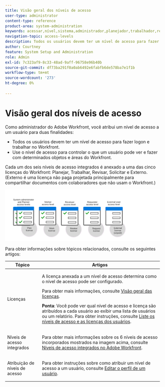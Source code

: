 ```yaml
---
title: Visão geral dos níveis de acesso
user-type: administrator
content-type: reference
product-area: system-administration
keywords: acessar,nível,sistema,administrador,planejador,trabalhador,revisor,solicitante,externo,usuário
navigation-topic: access-levels
description: Todos os usuários devem ter um nível de acesso para fazer logon e trabalhar no Workfront. Use o nível de acesso para controlar o que um usuário pode ver e fazer com determinados objetos e áreas do Workfront. Cada um dos seis níveis de acesso integrados é anexado a uma das cinco licenças da Workfront, que são Plano, Trabalho, Revisão, Solicitação e Externo.
author: Courtney
feature: System Setup and Administration
role: Admin
exl-id: 7c323af9-8c33-48ad-9aff-96758e96b40b
source-git-commit: df73ba291f0a0ab6492e6fabfb6de578ba7e1f1b
workflow-type: tm+mt
source-wordcount: '273'
ht-degree: 0%

---
```


# Visão geral dos níveis de acesso

Como administrador do Adobe Workfront, você atribui um nível de acesso a um usuário para duas finalidades:

* Todos os usuários devem ter um nível de acesso para fazer logon e trabalhar no Workfront.
* Use o nível de acesso para controlar o que um usuário pode ver e fazer com determinados objetos e áreas do Workfront.

Cada um dos seis níveis de acesso integrados é anexado a uma das cinco licenças do Workfront: Planejar, Trabalhar, Revisar, Solicitar e Externo. (Externo é uma licença não paga projetada principalmente para compartilhar documentos com colaboradores que não usam o Workfront.)

![](assets/access-levels-and-licenses-old.png)

Para obter informações sobre tópicos relacionados, consulte os seguintes artigos:

<table style="table-layout:auto"> 
 <col> 
 <col> 
 <thead> 
  <tr> 
   <th>Tópico</th> 
   <th>Artigos</th> 
  </tr> 
 </thead> 
 <tbody> 
  <tr> 
   <td>Licenças</td> 
   <td> <p>A licença anexada a um nível de acesso determina como o nível de acesso pode ser configurado.</p> <p>Para obter mais informações, consulte <a href="../../../administration-and-setup/add-users/access-levels-and-object-permissions/wf-licenses.md" class="MCXref xref">Visão geral das licenças</a>.</p> <p><strong>Ponta</strong>: Você pode ver qual nível de acesso e licença são atribuídos a cada usuário ao exibir uma lista de usuários ou um relatório. Para obter instruções, consulte <a href="../../../administration-and-setup/add-users/access-levels-and-object-permissions/list-access-levels-and-licenses-for-your-users.md" class="MCXref xref">Liste os níveis de acesso e as licenças dos usuários</a>.</p> </td> 
  </tr> 
  <tr> 
   <td>Níveis de acesso integrados</td> 
   <td> <p>Para obter mais informações sobre os 6 níveis de acesso incorporados mostrados na imagem acima, consulte <a href="../../../administration-and-setup/add-users/access-levels-and-object-permissions/default-access-levels-in-workfront.md" class="MCXref xref">Níveis de acesso integrados no Adobe Workfront</a>.</p> </td> 
  </tr> 
  <tr> 
   <td>Atribuição de níveis de acesso</td> 
   <td> <p>Para obter instruções sobre como atribuir um nível de acesso a um usuário, consulte <a href="../../../administration-and-setup/add-users/create-and-manage-users/edit-a-users-profile.md" class="MCXref xref">Editar o perfil de um usuário</a>.</p> </td> 
  </tr> 
  <!--
  <tr> 
   <td>Access levels and proofing</td> 
   <td> <p>Your users' access levels can affect proofing for each permission profile. For more information, see the section in the article .</p> </td> 
  </tr> 
  -->
 </tbody> 
</table>

